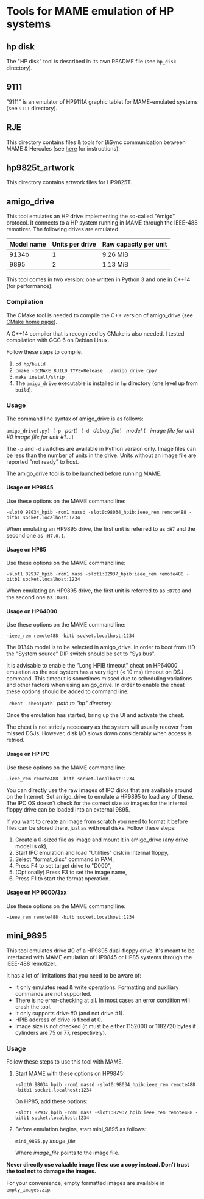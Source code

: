 Tools for MAME emulation of HP systems
======================================

## hp disk

The "HP disk" tool is described in its own README file (see `hp_disk` directory).

## 9111

"9111" is an emulator of HP9111A graphic tablet for MAME-emulated systems (see `9111` directory).

## RJE

This directory contains files & tools for BiSync communication between MAME & Hercules (see [here](https://fulivi.github.io/mame_tools/rje_9845.html) for instructions).

## hp9825t_artwork

This directory contains artwork files for HP9825T.

## amigo_drive

This tool emulates an HP drive implementing the so-called "Amigo" protocol. It connects to a HP system running in MAME through the IEEE-488 remotizer. The following drives are emulated.

| Model name | Units per drive | Raw capacity per unit |
| -----------|-----------------|-------------------|
| 9134b      | 1               | 9.26 MiB |
| 9895       | 2               | 1.13 MiB |

This tool comes in two version: one written in Python 3 and one in C++14 (for performance).

### Compilation

The CMake tool is needed to compile the C++ version of amigo_drive (see [CMake home page](https://cmake.org/)).

A C++14 compiler that is recognized by CMake is also needed. I tested compilation with GCC 6 on Debian Linux.

Follow these steps to compile.

   1. `cd hp/build`
   2. `cmake -DCMAKE_BUILD_TYPE=Release ../amigo_drive_cpp/`
   3. `make install/strip`
   4. The `amigo_drive` executable is installed in `hp` directory (one level up from `build`).

### Usage

The command line syntax of amigo_drive is as follows:

`amigo_drive[.py] [-p ` _port_`] [-d ` _debug_file_`] ` _model_ `[ ` _image file for unit #0_  _image file for unit #1_`..]`

The `-p` and `-d` switches are available in Python version only. Image files can be less than the number of units in the drive. Units without an image file are reported "not ready" to host.

The amigo_drive tool is to be launched before running MAME.

#### Usage on HP9845

Use these options on the MAME command line:

`-slot0 98034_hpib -rom1 massd -slot0:98034_hpib:ieee_rem remote488 -bitb1 socket.localhost:1234`

When emulating an HP9895 drive, the first unit is referred to as `:H7` and the second one as `:H7,0,1`.

#### Usage on HP85

Use these options on the MAME command line:

`-slot1 82937_hpib -rom1 mass -slot1:82937_hpib:ieee_rem remote488 -bitb1 socket.localhost:1234`

When emulating an HP9895 drive, the first unit is referred to as `:D700` and the second one as `:D701`.

#### Usage on HP64000

Use these options on the MAME command line:

`-ieee_rem remote488 -bitb socket.localhost:1234`

The 9134b model is to be selected in amigo_drive. In order to boot from HD the "System source" DIP switch should be set to "Sys bus".

It is advisable to enable the "Long HPIB timeout" cheat on HP64000 emulation as the real system has a very tight (< 10 ms) timeout on DSJ command. This timeout is sometimes missed due to scheduling variations and other factors when using amigo_drive. In order to enable the cheat these options should be added to command line:

`-cheat -cheatpath ` _path to "hp" directory_

Once the emulation has started, bring up the UI and activate the cheat.

The cheat is not strictly necessary as the system will usually recover from missed DSJs. However, disk I/O slows down considerably when access is retried.

#### Usage on HP IPC

Use these options on the MAME command line:

`-ieee_rem remote488 -bitb socket.localhost:1234`

You can directly use the raw images of IPC disks that are available around on the Internet. Set amigo_drive to emulate a HP9895 to load any of these. The IPC OS doesn't check for the correct size so images for the internal floppy drive can be loaded into an external 9895.

If you want to create an image from scratch you need to format it before files can be stored there, just as with real disks. Follow these steps:

   1. Create a 0-sized file as image and mount it in amigo_drive (any drive model is ok),
   2. Start IPC emulation and load "Utilities" disk in internal floppy,
   3. Select "format_disc" command in PAM,
   4. Press F4 to set target drive to "D000",
   5. (Optionally) Press F3 to set the image name,
   6. Press F1 to start the format operation.

#### Usage on HP 9000/3xx

Use these options on the MAME command line:

`-ieee_rem remote488 -bitb socket.localhost:1234`

## mini_9895

This tool emulates drive #0 of a HP9895 dual-floppy drive. It's meant to be interfaced with MAME emulation of HP9845 or HP85 systems through the IEEE-488 remotizer.

It has a lot of limitations that you need to be aware of:

   - It only emulates read & write operations. Formatting and auxiliary commands are not supported.
   - There is no error-checking at all. In most cases an error condition will crash the tool.
   - It only supports drive #0 (and not drive #1).
   - HPIB address of drive is fixed at 0.
   - Image size is not checked (it must be either 1152000 or 1182720 bytes if cylinders are 75 or 77, respectively).

### Usage

Follow these steps to use this tool with MAME.

   1. Start MAME with these options on HP9845:

      `-slot0 98034_hpib -rom1 massd -slot0:98034_hpib:ieee_rem remote488 -bitb1 socket.localhost:1234`

      On HP85, add these options:

      `-slot1 82937_hpib -rom1 mass -slot1:82937_hpib:ieee_rem remote488 -bitb1 socket.localhost:1234`

   2. Before emulation begins, start mini_9895 as follows:

      `mini_9895.py` _image_file_

      Where _image_file_ points to the image file.

**Never directly use valuable image files: use a copy instead. Don't trust the tool not to damage the images.**

For your convenience, empty formatted images are available in `empty_images.zip`.

